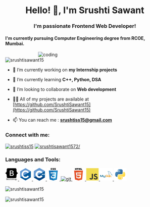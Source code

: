 <h1 align="center">Hello! 👋, I'm Srushti Sawant</h1>
<h3 align="center">I'm passionate Frontend Web Developer!</h3>
<h4 align="left">I'm currently pursuing Computer Engineering degree from RCOE, Mumbai.</h4>

<img align="right" alt="coding" width="400" src="https://mir-s3-cdn-cf.behance.net/project_modules/disp/601014116770475.6068beff4640a.gif" >

<p align="left"> <img src="https://komarev.com/ghpvc/?username=srushtisawant15&label=Profile%20views&color=0e75b6&style=flat" alt="srushtisawant15" /> </p>

- 🔭 I’m currently working on **my Internship projects**

- 🌱 I’m currently learning **C++, Python, DSA**

- 🤝 I’m looking to collaborate on **Web development**

- 👨‍💻 All of my projects are available at [https://github.com/SrushtiSawant15](https://github.com/SrushtiSawant15)

- 📫 You can reach me : **srushtiss15@gmail.com**

<h3 align="left">Connect with me:</h3>
<p align="left">
<a href="https://twitter.com/srushtiss15" target="blank"><img align="center" src="https://raw.githubusercontent.com/rahuldkjain/github-profile-readme-generator/master/src/images/icons/Social/twitter.svg" alt="srushtiss15" height="30" width="40" /></a>
<a href="https://linkedin.com/in/srushtisawant1572/" target="blank"><img align="center" src="https://raw.githubusercontent.com/rahuldkjain/github-profile-readme-generator/master/src/images/icons/Social/linked-in-alt.svg" alt="srushtisawant1572/" height="30" width="40" /></a>
</p>

<h3 align="left">Languages and Tools:</h3>
<p align="left"> <a href="https://getbootstrap.com" target="_blank" rel="noreferrer"> <img src="https://raw.githubusercontent.com/devicons/devicon/master/icons/bootstrap/bootstrap-plain-wordmark.svg" alt="bootstrap" width="40" height="40"/> </a> <a href="https://www.cprogramming.com/" target="_blank" rel="noreferrer"> <img src="https://raw.githubusercontent.com/devicons/devicon/master/icons/c/c-original.svg" alt="c" width="40" height="40"/> </a> <a href="https://www.w3schools.com/cpp/" target="_blank" rel="noreferrer"> <img src="https://raw.githubusercontent.com/devicons/devicon/master/icons/cplusplus/cplusplus-original.svg" alt="cplusplus" width="40" height="40"/> </a> <a href="https://www.w3schools.com/css/" target="_blank" rel="noreferrer"> <img src="https://raw.githubusercontent.com/devicons/devicon/master/icons/css3/css3-original-wordmark.svg" alt="css3" width="40" height="40"/> </a> <a href="https://git-scm.com/" target="_blank" rel="noreferrer"> <img src="https://www.vectorlogo.zone/logos/git-scm/git-scm-icon.svg" alt="git" width="40" height="40"/> </a> <a href="https://www.w3.org/html/" target="_blank" rel="noreferrer"> <img src="https://raw.githubusercontent.com/devicons/devicon/master/icons/html5/html5-original-wordmark.svg" alt="html5" width="40" height="40"/> </a> <a href="https://developer.mozilla.org/en-US/docs/Web/JavaScript" target="_blank" rel="noreferrer"> <img src="https://raw.githubusercontent.com/devicons/devicon/master/icons/javascript/javascript-original.svg" alt="javascript" width="40" height="40"/> </a> <a href="https://www.mysql.com/" target="_blank" rel="noreferrer"> <img src="https://raw.githubusercontent.com/devicons/devicon/master/icons/mysql/mysql-original-wordmark.svg" alt="mysql" width="40" height="40"/> </a> <a href="https://www.python.org" target="_blank" rel="noreferrer"> <img src="https://raw.githubusercontent.com/devicons/devicon/master/icons/python/python-original.svg" alt="python" width="40" height="40"/> </a> </p>

<p><img align="center" src="https://github-readme-stats.vercel.app/api/top-langs?username=srushtisawant15&show_icons=true&locale=en&layout=compact" alt="srushtisawant15" /></p>

<p><img align="center" src="https://github-readme-streak-stats.herokuapp.com/?user=srushtisawant15&" alt="srushtisawant15" /></p>

